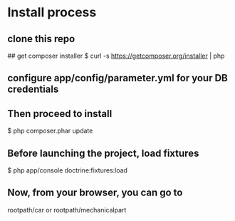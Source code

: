 # Install process

## clone this repo

## get composer installer
$ curl -s https://getcomposer.org/installer | php

## configure app/config/parameter.yml for your DB credentials

## Then proceed to install
$ php composer.phar update

## Before launching the project, load fixtures
$ php app/console doctrine:fixtures:load

## Now, from your browser, you can go to
rootpath/car or rootpath/mechanicalpart
